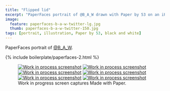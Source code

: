 ```yaml
---
title: "Flipped lid"
excerpt: "PaperFaces portrait of @B_A_W drawn with Paper by 53 on an iPad."
image: 
  feature: paperfaces-b-a-w-twitter-lg.jpg
  thumb: paperfaces-b-a-w-twitter-150.jpg
tags: [portrait, illustration, Paper by 53, black and white]
---
```


PaperFaces portrait of [@B_A_W](http://twitter.com/B_A_W).

{% include boilerplate/paperfaces-2.html %}

<figure class="third">
	<a href="{{ site.url }}/assets/images/paperfaces-b-a-w-process-1-lg.jpg"><img src="{{ site.url }}/assets/images/paperfaces-b-a-w-process-1-600.jpg" alt="Work in process screenshot"></a>
	<a href="{{ site.url }}/assets/images/paperfaces-b-a-w-process-2-lg.jpg"><img src="{{ site.url }}/assets/images/paperfaces-b-a-w-process-2-600.jpg" alt="Work in process screenshot"></a>
	<a href="{{ site.url }}/assets/images/paperfaces-b-a-w-process-3-lg.jpg"><img src="{{ site.url }}/assets/images/paperfaces-b-a-w-process-3-600.jpg" alt="Work in process screenshot"></a>
	<a href="{{ site.url }}/assets/images/paperfaces-b-a-w-process-4-lg.jpg"><img src="{{ site.url }}/assets/images/paperfaces-b-a-w-process-4-600.jpg" alt="Work in process screenshot"></a>
	<a href="{{ site.url }}/assets/images/paperfaces-b-a-w-process-5-lg.jpg"><img src="{{ site.url }}/assets/images/paperfaces-b-a-w-process-5-600.jpg" alt="Work in process screenshot"></a>
	<a href="{{ site.url }}/assets/images/paperfaces-b-a-w-process-6-lg.jpg"><img src="{{ site.url }}/assets/images/paperfaces-b-a-w-process-6-600.jpg" alt="Work in process screenshot"></a>
	<figcaption>Work in progress screen captures Made with Paper.</figcaption>
</figure>